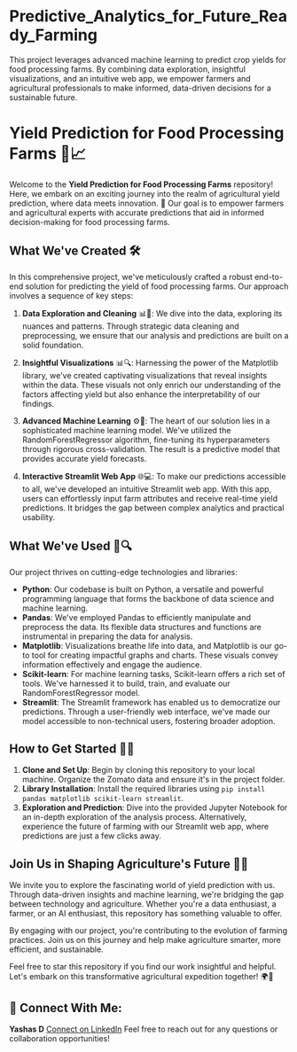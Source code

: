 # Predictive_Analytics_for_Future_Ready_Farming
This project leverages advanced machine learning to predict crop yields for food processing farms. By combining data exploration, insightful visualizations, and an intuitive web app, we empower farmers and agricultural professionals to make informed, data-driven decisions for a sustainable future.
# Yield Prediction for Food Processing Farms 🌾📈

Welcome to the **Yield Prediction for Food Processing Farms** repository! Here, we embark on an exciting journey into the realm of agricultural yield prediction, where data meets innovation. 🚀 Our goal is to empower farmers and agricultural experts with accurate predictions that aid in informed decision-making for food processing farms.

## What We've Created 🛠️

In this comprehensive project, we've meticulously crafted a robust end-to-end solution for predicting the yield of food processing farms. Our approach involves a sequence of key steps:

1. **Data Exploration and Cleaning** 📊🧹: We dive into the data, exploring its nuances and patterns. Through strategic data cleaning and preprocessing, we ensure that our analysis and predictions are built on a solid foundation.

2. **Insightful Visualizations** 📊🔍: Harnessing the power of the Matplotlib library, we've created captivating visualizations that reveal insights within the data. These visuals not only enrich our understanding of the factors affecting yield but also enhance the interpretability of our findings.

3. **Advanced Machine Learning** ⚙️🤖: The heart of our solution lies in a sophisticated machine learning model. We've utilized the RandomForestRegressor algorithm, fine-tuning its hyperparameters through rigorous cross-validation. The result is a predictive model that provides accurate yield forecasts.

4. **Interactive Streamlit Web App** 🌐💻: To make our predictions accessible to all, we've developed an intuitive Streamlit web app. With this app, users can effortlessly input farm attributes and receive real-time yield predictions. It bridges the gap between complex analytics and practical usability.

## What We've Used 🧰🔍

Our project thrives on cutting-edge technologies and libraries:

- **Python**: Our codebase is built on Python, a versatile and powerful programming language that forms the backbone of data science and machine learning.
- **Pandas**: We've employed Pandas to efficiently manipulate and preprocess the data. Its flexible data structures and functions are instrumental in preparing the data for analysis.
- **Matplotlib**: Visualizations breathe life into data, and Matplotlib is our go-to tool for creating impactful graphs and charts. These visuals convey information effectively and engage the audience.
- **Scikit-learn**: For machine learning tasks, Scikit-learn offers a rich set of tools. We've harnessed it to build, train, and evaluate our RandomForestRegressor model.
- **Streamlit**: The Streamlit framework has enabled us to democratize our predictions. Through a user-friendly web interface, we've made our model accessible to non-technical users, fostering broader adoption.

## How to Get Started 🚀📝

1. **Clone and Set Up**: Begin by cloning this repository to your local machine. Organize the Zomato data and ensure it's in the project folder.
2. **Library Installation**: Install the required libraries using `pip install pandas matplotlib scikit-learn streamlit`.
3. **Exploration and Prediction**: Dive into the provided Jupyter Notebook for an in-depth exploration of the analysis process. Alternatively, experience the future of farming with our Streamlit web app, where predictions are just a few clicks away.

## Join Us in Shaping Agriculture's Future 🌱🤝

We invite you to explore the fascinating world of yield prediction with us. Through data-driven insights and machine learning, we're bridging the gap between technology and agriculture. Whether you're a data enthusiast, a farmer, or an AI enthusiast, this repository has something valuable to offer.

By engaging with our project, you're contributing to the evolution of farming practices. Join us on this journey and help make agriculture smarter, more efficient, and sustainable.

Feel free to star this repository if you find our work insightful and helpful. Let's embark on this transformative agricultural expedition together! 🌍🌾

## 👥 Connect With Me:

**Yashas D** [Connect on LinkedIn](https://www.linkedin.com/in/yashasd2004/)
Feel free to reach out for any questions or collaboration opportunities!

